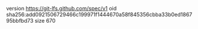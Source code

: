 version https://git-lfs.github.com/spec/v1
oid sha256:add0921506729466c199971f1444670a58f845356cbba33b0ed186795bbfbd73
size 670
